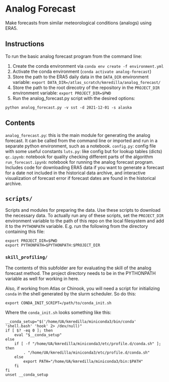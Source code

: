 # Analog Forecast

Make forecasts from similar meteorological conditions (analogs) using ERA5. 

## Instructions

To run the basic analog forecast program from the command line:

1. Create the conda environment via `conda env create -f environment.yml`
2. Activate the conda environment (`conda activate analog-forecast`)
3. Store the path to the ERA5 daily data in the `DATA_DIR` environment variable: `export DATA_DIR=/atlas_scratch/kmredilla/analog_forecast/`
4. Store the path to the root direcotry of the repository in the `PROJECT_DIR` environment variable: `export PROJECT_DIR=$PWD`
5. Run the analog_forecast.py script with the desired options:

```
python analog_forecast.py -v sst -d 2021-12-01 -s alaska
```

## Contents

`analog_forecast.py`: this is the main module for generating the analog forecast. It can be called from the command line or imported and run in a separate python environment, such as a notebook.
`config.py`: config file with some useful constants
`luts.py`: like config but for lookup tables (dicts)
`qc.ipynb`: notebook for quality checking different parts of the algorithm
`run_forecast.ipynb`: notebook for running the analog forecast program. Includes code for downloading ERA5 data if you want to generate a forecast for a date not included in the historical data archive, and interactive visualization of forecast error if forecast dates are found in the historical archive.

## `scripts/`

Scripts and modules for preparing the data. Use these scripts to download the necessary data. To actually run any of these scripts, set the `PROJECT_DIR` environment variable to the path of this repo on the local filesystem and add it to the `PYTHONPATH` variable. E.g. run the following from the directory containing this file:

```
export PROJECT_DIR=$PWD
export PYTHONPATH=$PYTHONPATH:$PROJECT_DIR
```

### `skill_profiling/`

The contents of this subfolder are for evaluating the skill of the analog forecast method. The project directory needs to be in the PYTHONPATH variable as well for working in here. 

Also, if working from Atlas or Chinook, you will need a script for initializing `conda` in the shell generated by the slurm scheduler. So do this:

```
export CONDA_INIT_SCRIPT=/path/to/conda_init.sh
```

Where the `conda_init.sh` looks something like this:

```
__conda_setup="$('/home/UA/kmredilla/miniconda3/bin/conda' 'shell.bash' 'hook' 2> /dev/null)"
if [ $? -eq 0 ]; then
    eval "$__conda_setup"
else
    if [ -f "/home/UA/kmredilla/miniconda3/etc/profile.d/conda.sh" ]; then
        . "/home/UA/kmredilla/miniconda3/etc/profile.d/conda.sh"
    else
        export PATH="/home/UA/kmredilla/miniconda3/bin:$PATH"
    fi
fi
unset __conda_setup
```